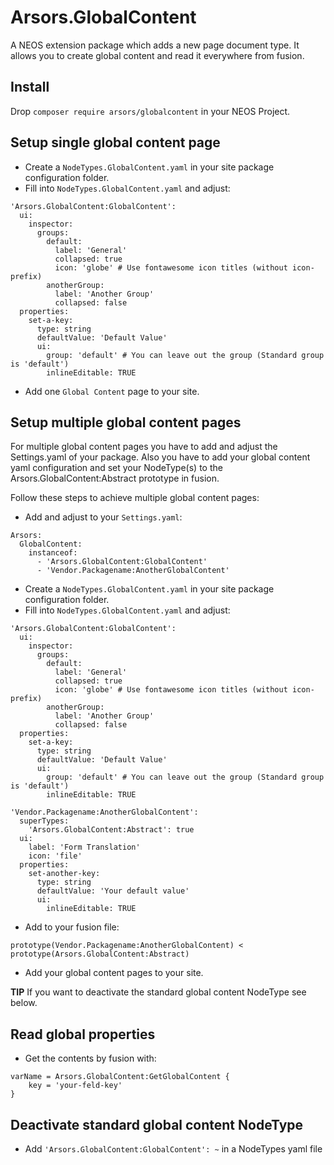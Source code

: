 # Arsors.GlobalContent
A NEOS extension package which adds a new page document type. It allows you to create global content and read it everywhere from fusion.

## Install
Drop `composer require arsors/globalcontent` in your NEOS Project.

## Setup single global content page
- Create a `NodeTypes.GlobalContent.yaml` in your site package configuration folder.
- Fill into `NodeTypes.GlobalContent.yaml` and adjust:
```
'Arsors.GlobalContent:GlobalContent':
  ui:
    inspector:
      groups:
        default:
          label: 'General'
          collapsed: true
          icon: 'globe' # Use fontawesome icon titles (without icon- prefix)
        anotherGroup:
          label: 'Another Group'
          collapsed: false
  properties:
    set-a-key:
      type: string
      defaultValue: 'Default Value'
      ui:
        group: 'default' # You can leave out the group (Standard group is 'default')
        inlineEditable: TRUE  
```
- Add one `Global Content` page to your site.

## Setup multiple global content pages
For multiple global content pages you have to add and adjust the Settings.yaml of your package. Also you have to add your global content yaml configuration and set your NodeType(s) to the Arsors.GlobalContent:Abstract prototype in fusion.

Follow these steps to achieve multiple global content pages:
- Add and adjust to your `Settings.yaml`:
```
Arsors:
  GlobalContent:
    instanceof:
      - 'Arsors.GlobalContent:GlobalContent'
      - 'Vendor.Packagename:AnotherGlobalContent'
```
- Create a `NodeTypes.GlobalContent.yaml` in your site package configuration folder.
- Fill into `NodeTypes.GlobalContent.yaml` and adjust:
```
'Arsors.GlobalContent:GlobalContent':
  ui:
    inspector:
      groups:
        default:
          label: 'General'
          collapsed: true
          icon: 'globe' # Use fontawesome icon titles (without icon- prefix)
        anotherGroup:
          label: 'Another Group'
          collapsed: false
  properties:
    set-a-key:
      type: string
      defaultValue: 'Default Value'
      ui:
        group: 'default' # You can leave out the group (Standard group is 'default')
        inlineEditable: TRUE

'Vendor.Packagename:AnotherGlobalContent':
  superTypes:
    'Arsors.GlobalContent:Abstract': true
  ui:
    label: 'Form Translation'
    icon: 'file'
  properties:
    set-another-key:
      type: string
      defaultValue: 'Your default value'
      ui:
        inlineEditable: TRUE
```
- Add to your fusion file:
```
prototype(Vendor.Packagename:AnotherGlobalContent) < prototype(Arsors.GlobalContent:Abstract)
```
- Add your global content pages to your site.

**TIP** If you want to deactivate the standard global content NodeType see below.

## Read global properties  
- Get the contents by fusion with:
```
varName = Arsors.GlobalContent:GetGlobalContent {
    key = 'your-feld-key'
}
```

## Deactivate standard global content NodeType
- Add `'Arsors.GlobalContent:GlobalContent': ~` in a NodeTypes yaml file
